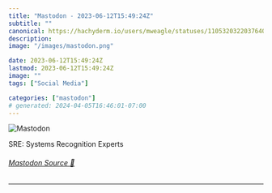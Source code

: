 ```yaml
---
title: "Mastodon - 2023-06-12T15:49:24Z"
subtitle: ""
canonical: https://hachyderm.io/users/mweagle/statuses/110532032203764068
description:
image: "/images/mastodon.png"

date: 2023-06-12T15:49:24Z
lastmod: 2023-06-12T15:49:24Z
image: ""
tags: ["Social Media"]

categories: ["mastodon"]
# generated: 2024-04-05T16:46:01-07:00
---
```

![Mastodon](/images/mastodon.png)

<p>SRE: Systems Recognition Experts</p>


###### [Mastodon Source 🐘](https://hachyderm.io/@mweagle/110532032203764068)

___
